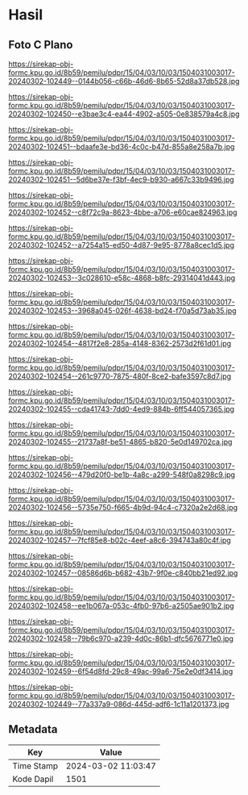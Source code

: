 # Hasil

## Foto C Plano

https://sirekap-obj-formc.kpu.go.id/8b59/pemilu/pdpr/15/04/03/10/03/1504031003017-20240302-102449--0144b056-c66b-46d6-8b65-52d8a37db528.jpg

https://sirekap-obj-formc.kpu.go.id/8b59/pemilu/pdpr/15/04/03/10/03/1504031003017-20240302-102450--e3bae3c4-ea44-4902-a505-0e838579a4c8.jpg

https://sirekap-obj-formc.kpu.go.id/8b59/pemilu/pdpr/15/04/03/10/03/1504031003017-20240302-102451--bdaafe3e-bd36-4c0c-b47d-855a8e258a7b.jpg

https://sirekap-obj-formc.kpu.go.id/8b59/pemilu/pdpr/15/04/03/10/03/1504031003017-20240302-102451--5d6be37e-f3bf-4ec9-b930-a667c33b9496.jpg

https://sirekap-obj-formc.kpu.go.id/8b59/pemilu/pdpr/15/04/03/10/03/1504031003017-20240302-102452--c8f72c9a-8623-4bbe-a706-e60cae824963.jpg

https://sirekap-obj-formc.kpu.go.id/8b59/pemilu/pdpr/15/04/03/10/03/1504031003017-20240302-102452--a7254a15-ed50-4d87-9e95-8778a8cec1d5.jpg

https://sirekap-obj-formc.kpu.go.id/8b59/pemilu/pdpr/15/04/03/10/03/1504031003017-20240302-102453--3c028610-e58c-4868-b8fc-29314041d443.jpg

https://sirekap-obj-formc.kpu.go.id/8b59/pemilu/pdpr/15/04/03/10/03/1504031003017-20240302-102453--3968a045-026f-4638-bd24-f70a5d73ab35.jpg

https://sirekap-obj-formc.kpu.go.id/8b59/pemilu/pdpr/15/04/03/10/03/1504031003017-20240302-102454--4817f2e8-285a-4148-8362-2573d2f61d01.jpg

https://sirekap-obj-formc.kpu.go.id/8b59/pemilu/pdpr/15/04/03/10/03/1504031003017-20240302-102454--261c9770-7875-480f-8ce2-bafe3597c8d7.jpg

https://sirekap-obj-formc.kpu.go.id/8b59/pemilu/pdpr/15/04/03/10/03/1504031003017-20240302-102455--cda41743-7dd0-4ed9-884b-6ff544057365.jpg

https://sirekap-obj-formc.kpu.go.id/8b59/pemilu/pdpr/15/04/03/10/03/1504031003017-20240302-102455--21737a8f-be51-4865-b820-5e0d149702ca.jpg

https://sirekap-obj-formc.kpu.go.id/8b59/pemilu/pdpr/15/04/03/10/03/1504031003017-20240302-102456--479d20f0-be1b-4a8c-a299-548f0a8298c9.jpg

https://sirekap-obj-formc.kpu.go.id/8b59/pemilu/pdpr/15/04/03/10/03/1504031003017-20240302-102456--5735e750-f665-4b9d-94c4-c7320a2e2d68.jpg

https://sirekap-obj-formc.kpu.go.id/8b59/pemilu/pdpr/15/04/03/10/03/1504031003017-20240302-102457--7fcf85e8-b02c-4eef-a8c6-394743a80c4f.jpg

https://sirekap-obj-formc.kpu.go.id/8b59/pemilu/pdpr/15/04/03/10/03/1504031003017-20240302-102457--08586d6b-b682-43b7-9f0e-c840bb21ed92.jpg

https://sirekap-obj-formc.kpu.go.id/8b59/pemilu/pdpr/15/04/03/10/03/1504031003017-20240302-102458--ee1b067a-053c-4fb0-97b6-a2505ae901b2.jpg

https://sirekap-obj-formc.kpu.go.id/8b59/pemilu/pdpr/15/04/03/10/03/1504031003017-20240302-102458--79b6c970-a239-4d0c-86b1-dfc5676771e0.jpg

https://sirekap-obj-formc.kpu.go.id/8b59/pemilu/pdpr/15/04/03/10/03/1504031003017-20240302-102459--6f54d8fd-29c8-49ac-99a6-75e2e0df3414.jpg

https://sirekap-obj-formc.kpu.go.id/8b59/pemilu/pdpr/15/04/03/10/03/1504031003017-20240302-102449--77a337a9-086d-445d-adf6-1c11a1201373.jpg


## Metadata

| Key        | Value               |
| ---------- | ------------------- |
| Time Stamp | 2024-03-02 11:03:47 |
| Kode Dapil | 1501                |



